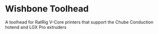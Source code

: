 # Wishbone Toolhead
A toolhead for RatRig V-Core printers that support the Chube Conduction hotend and LGX Pro extruders
